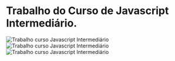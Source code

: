 # Trabalho do Curso de Javascript Intermediário.

   <img src="https://blogger.googleusercontent.com/img/a/AVvXsEjcwQshnRjos9FIpH9PqLOEdqnP7roQatvsIyY5CfYPKX8wTaWPj_scdz6TXCiI9Mt1_U7gXyS5DovAFe-BBKzR8nA_dUgks8E5-pBCwqlBAfPR6kUEoIGxu9YjJZ5f4vOPdi4yjoPum0b-LCAcPocuSt7MizJ34Mk_M3N_EeWU65xMH_an05rJP1pe=s1038" alt="Trabalho curso Javascript Intermediário"></img>
    <img src="https://blogger.googleusercontent.com/img/a/AVvXsEjq8oNe8rT8yoMYTwZBHupc-WR8NmrjEm1PW_12qy3Am1JOCac5YHNereVH5SglwdS637L9L2WMIDmt0R-kQHuq6IB8wUbugPzBQLFp-HlXgznxWBhWMenr7iRdGftG6UKc5ysPm9VfrtWrf_pFLiyr93-0BMsxqsMc3MABKHJvgGSy0juvAh13mP0u=s1112" alt="Trabalho curso Javascript Intermediário"></img>
    <img src="https://blogger.googleusercontent.com/img/a/AVvXsEiR03_1RkUXi3KhkBr0Cj4nZSsUa1kMGKvu_4HDIzHi926g-voLErPNAXzgtThSCBCMW_K7LW38Ycjeb7piT2fJRvnFZkfjOZ0TYHVFQopXCR9sDghaA3kpMlH04ewe0uwnEbU6ErsKOMKjlFhRhdlUIZLh-HZl9svMcPbc18cvu2xHp1YpouxvJ3t1=w640-h413" alt="Trabalho curso Javascript Intermediário"></img>
